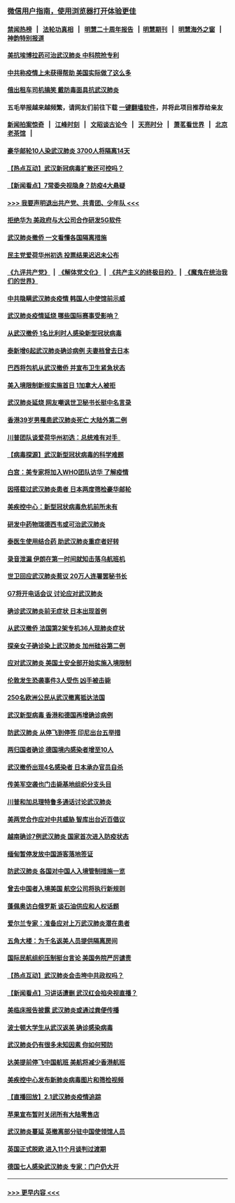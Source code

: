 ### [微信用户指南，使用浏览器打开体验更佳](https://github.com/gfw-breaker/banned-news1/blob/master/indexes/wechat-guide.md?t=0)
#### [禁闻热榜](热点新闻.md?t=0)  &nbsp;&nbsp;|&nbsp;&nbsp; [法轮功真相](https://github.com/gfw-breaker/truth/blob/master/README.md?t=0) &nbsp;&nbsp;|&nbsp;&nbsp; [明慧二十周年报告](https://github.com/gfw-breaker/mh-reports/blob/master/README.md?t=0) &nbsp;&nbsp;|&nbsp;&nbsp;[明慧期刊](https://github.com/gfw-breaker/mh-qikan) &nbsp;&nbsp;|&nbsp;&nbsp; [明慧海外之窗](https://github.com/gfw-breaker/mh-news/blob/master/README.md?t=0) &nbsp;&nbsp;|&nbsp;&nbsp; [神韵特别报道](https://github.com/gfw-breaker/mh-news/blob/master/shenyun.md?t=0)
#### [美抗埃博拉药可治武汉肺炎 中科院抢专利](../pages/nsc418/n11846409.md?t=02052211) 
#### [中共称疫情上未获得帮助 美国实际做了这么多](../pages/nsc418/n11846008.md?t=02052211) 
#### [俄出租车司机搞笑 戴防毒面具抗武汉肺炎](../pages/nsc418/n11845703.md?t=02052211) 
#### 五毛举报越来越频繁，请网友们前往下载 [一键翻墙软件](https://github.com/gfw-breaker/ssr-accounts)，并将此项目推荐给亲友
#### [新闻拍案惊奇](https://github.com/gfw-breaker/banned-news1/blob/master/pages/link4.md) &nbsp;&nbsp;|&nbsp;&nbsp; [江峰时刻](https://github.com/gfw-breaker/banned-news1/blob/master/pages/link4.md) &nbsp;&nbsp;|&nbsp;&nbsp; [文昭谈古论今](https://github.com/gfw-breaker/banned-news1/blob/master/pages/link4.md) &nbsp;&nbsp;|&nbsp;&nbsp; [天亮时分](https://github.com/gfw-breaker/banned-news1/blob/master/pages/link4.md) &nbsp;&nbsp;|&nbsp;&nbsp; [萧茗看世界](https://github.com/gfw-breaker/banned-news1/blob/master/pages/link4.md) &nbsp;&nbsp;|&nbsp;&nbsp; [北京老茶馆](https://github.com/gfw-breaker/banned-news1/blob/master/pages/link4.md) &nbsp;&nbsp;|&nbsp;&nbsp; 
#### [豪华邮轮10人染武汉肺炎 3700人将隔离14天](../pages/nsc418/n11845543.md?t=02052211) 
#### [【热点互动】武汉新冠病毒扩散还可控吗？](../pages/nsc418/n11844750.md?t=02052211) 
#### [【新闻看点】7常委央视隐身？防疫4大悬疑](../pages/nsc418/n11844611.md?t=02052211) 
#### [>>> 我要声明退出共产党、共青团、少年队 <<<](https://github.com/begood0513/goodnews/blob/master/quit/letter.md) 
#### [拒绝华为 美政府与大公司合作研发5G软件](../pages/nsc418/n11844625.md?t=02052211) 
#### [武汉肺炎撤侨 一文看懂各国隔离措施](../pages/nsc418/n11844216.md?t=02052211) 
#### [民主党爱荷华州初选 投票结果迟迟未公布](../pages/nsc418/n11844207.md?t=02052211) 
#### [《九评共产党》](https://github.com/begood0513/9ping.md/blob/master/README.md) &nbsp;|&nbsp; [《解体党文化》](../../../../jtdwh.md/blob/master/README.md)  &nbsp;|&nbsp; [《共产主义的终极目的》](../../../../gczydzjmd.md/blob/master/README.md) &nbsp;|&nbsp; [《魔鬼在统治我们的世界》](../../../../mgztzwmdsj.md/blob/master/README.md) 
#### [中共隐瞒武汉肺炎疫情 韩国人中使馆前示威](../pages/nsc418/n11844084.md?t=02052211) 
#### [武汉肺炎疫情延烧 哪些国际赛事受影响？](../pages/nsc418/n11843958.md?t=02052211) 
#### [从武汉撤侨 1名比利时人感染新型冠状病毒](../pages/nsc418/n11843977.md?t=02052211) 
#### [泰新增6起武汉肺炎确诊病例 夫妻档曾去日本](../pages/nsc418/n11843900.md?t=02052211) 
#### [巴西将包机从武汉撤侨 并宣布卫生紧急状态](../pages/nsc418/n11843418.md?t=02052211) 
#### [美入境限制新规实施首日 1加拿大人被拒](../pages/nsc418/n11843058.md?t=02052211) 
#### [武汉肺炎延烧 网友嘲讽世卫秘书长挺中名言录](../pages/nsc418/n11843056.md?t=02052211) 
#### [香港39岁男罹患武汉肺炎死亡 大陆外第二例](../pages/nsc418/n11843026.md?t=02052211) 
#### [川普团队谈爱荷华州初选：总统难有对手  ](../pages/nsc418/n11842867.md?t=02052211) 
#### [【病毒探源】武汉新型冠状病毒的科学难题](../pages/nsc418/n11842176.md?t=02052211) 
#### [白宫：美专家将加入WHO团队访华 了解疫情](../pages/nsc418/n11842198.md?t=02052211) 
#### [因搭载过武汉肺炎患者 日本两度筛检豪华邮轮](../pages/nsc418/n11842447.md?t=02052211) 
#### [美疾控中心：新型冠状病毒危机前所未有](../pages/nsc418/n11842406.md?t=02052211) 
#### [研发中药物瑞德西韦或可治武汉肺炎](../pages/nsc418/n11842100.md?t=02052211) 
#### [泰医生使用结合药 助武汉肺炎重症者好转](../pages/nsc418/n11842096.md?t=02052211) 
#### [录音泄漏 伊朗在第一时间就知击落乌航班机](../pages/nsc418/n11842002.md?t=02052211) 
#### [世卫回应武汉肺炎惹议 20万人连署罢秘书长](../pages/nsc418/n11841664.md?t=02052211) 
#### [G7将开电话会议 讨论应对武汉肺炎](../pages/nsc418/n11841658.md?t=02052211) 
#### [确诊武汉肺炎前无症状 日本出现首例](../pages/nsc418/n11841567.md?t=02052211) 
#### [从武汉撤侨 法国第2架专机36人现肺炎症状](../pages/nsc418/n11841382.md?t=02052211) 
#### [探亲女子确诊染上武汉肺炎 加州硅谷第二例](../pages/nsc418/n11839784.md?t=02052211) 
#### [应对武汉肺炎 美国土安全部开始实施入境限制](../pages/nsc418/n11839729.md?t=02052211) 
#### [伦敦发生恐袭事件3人受伤 凶手被击毙](../pages/nsc418/n11839442.md?t=02052211) 
#### [250名欧洲公民从武汉撤离抵达法国](../pages/nsc418/n11839438.md?t=02052211) 
#### [武汉新型病毒 香港和德国再增确诊病例](../pages/nsc418/n11839381.md?t=02052211) 
#### [防武汉肺炎 从停飞到停签 印尼出台五举措](../pages/nsc418/n11839282.md?t=02052211) 
#### [两归国者确诊 德国境内感染者增至10人](../pages/nsc418/n11839164.md?t=02052211) 
#### [武汉撤侨出现4名感染者 日本承办官员自杀](../pages/nsc418/n11839044.md?t=02052211) 
#### [传美军空袭也门击毙基地组织分支头目](../pages/nsc418/n11839210.md?t=02052211) 
#### [川普和加总理特鲁多通话讨论武汉肺炎](../pages/nsc418/n11839128.md?t=02052211) 
#### [美两党合作应对中共威胁 智库出台近百倡议](../pages/nsc418/n11838437.md?t=02052211) 
#### [越南确诊7例武汉肺炎 国家首次进入防疫状态](../pages/nsc418/n11838860.md?t=02052211) 
#### [缅甸暂停发放中国游客落地签证](../pages/nsc418/n11838730.md?t=02052211) 
#### [防武汉肺炎 各国对中国人入境管制措施一览](../pages/nsc418/n11838726.md?t=02052211) 
#### [曾去中国者入境美国 航空公司将执行新规则](../pages/nsc418/n11838375.md?t=02052211) 
#### [蓬佩奥访白俄罗斯 谈石油供应和人权话题](../pages/nsc418/n11838242.md?t=02052211) 
#### [爱尔兰专家：准备应对上万武汉肺炎潜在患者](../pages/nsc418/n11837978.md?t=02052211) 
#### [五角大楼：为千名返美人员提供隔离房间](../pages/nsc418/n11837831.md?t=02052211) 
#### [国际民航组织压制挺台言论 美国务院严厉谴责](../pages/nsc418/n11837791.md?t=02052211) 
#### [【热点互动】武汉肺炎会击垮中共政权吗？](../pages/nsc418/n11837779.md?t=02052211) 
#### [【新闻看点】习讲话遭删 武汉红会掐央视直播？](../pages/nsc418/n11837573.md?t=02052211) 
#### [美临床报告披露 武汉肺炎或通过粪便传播](../pages/nsc418/n11837626.md?t=02052211) 
#### [波士顿大学生从武汉返美 确诊感染病毒](../pages/nsc418/n11837580.md?t=02052211) 
#### [武汉肺炎仍有很多未知因素 你如何预防](../pages/nsc418/n11837666.md?t=02052211) 
#### [达美提前停飞中国航班 美航将减少香港航班](../pages/nsc418/n11837649.md?t=02052211) 
#### [美疾控中心发布新肺炎病毒图片和筛检视频](../pages/nsc418/n11837491.md?t=02052211) 
#### [【直播回放】2.1武汉肺炎疫情追踪](../pages/nsc418/n11837232.md?t=02052211) 
#### [苹果宣布暂时关闭所有大陆零售店](../pages/nsc418/n11837097.md?t=02052211) 
#### [武汉肺炎蔓延 英撤离部分驻中国使领馆人员](../pages/nsc418/n11837061.md?t=02052211) 
#### [英国正式脱欧 进入11个月谈判过渡期](../pages/nsc418/n11836911.md?t=02052211) 
#### [德国七人感染武汉肺炎 专家：门户仍大开](../pages/nsc418/n11836344.md?t=02052211) 

----
#### [ >>> 更早内容 <<< ](../indexes/nsc418-earlier.md)
